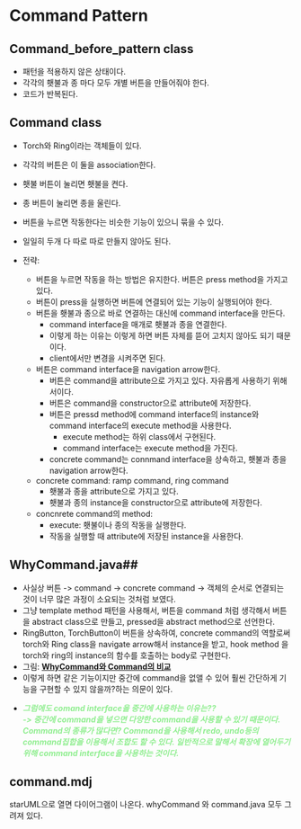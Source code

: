# Command Pattern #
## Command_before_pattern class
* 패턴을 적용하지 않은 상태이다.
* 각각의 횃불과 종 마다 모두 개별 버튼을 만들어줘야 한다.
*  코드가 반복된다.


## Command class
 * Torch와 Ring이라는 객체들이 있다. 
 * 각각의 버튼은 이 둘을 association한다.
 * 횃불 버튼이 눌리면 횃불을 켠다.
 * 종 버튼이 눌리면 종을 울린다.
 
 * 버튼을 누르면 작동한다는 비슷한 기능이 있으니 묶을 수 있다. 
 * 일일히 두개 다 따로 따로 만들지 않아도 된다. 
 
 *  전략:
    * 버튼을 누르면 작동을 하는 방법은 유지한다. 버튼은 press method을 가지고 있다.
    * 버튼이 press을 실행하면 버튼에 연결되어 있는 기능이 실행되어야 한다. 
    * 버튼을 횃불과 종으로 바로 연결하는 대신에 command interface을 만든다.
        * command interface을 매개로 횃불과 종을 연결한다.
        * 이렇게 하는 이유는 이렇게 하면 버튼 자체를 뜯어 고치지 않아도 되기 때문이다. 
        * client에서만 변경을 시켜주면 된다. 
    * 버튼은 command interface을 navigation arrow한다. 
        * 버튼은 command을 attribute으로 가지고 있다. 자유롭게 사용하기 위해서이다. 
        * 버튼은 command을 constructor으로 attribute에 저장한다.  
        * 버튼은 pressd method에 command interface의 instance와 command interface의 execute method을 사용한다.
            * execute method는 하위 class에서 구현된다.
            * command interface는 execute method을 가진다.
        *  concrete command는 connmand interface을 상속하고, 횃불과 종을 navigation arrow한다. 
    *  concrete command: ramp command, ring command
        * 횃불과 종을 attribute으로 가지고 있다. 
        * 횃불과 종의 instance을 constructor으로 attribute에 저장한다. 
    *  concnrete command의 method:
        * execute: 횃불이나 종의 작동을 실행한다. 
        * 작동을 실행할 때 attribute에 저장된 instance을 사용한다.

## WhyCommand.java##
* 사실상 버튼 -> command -> concrete command -> 객체의 순서로 연결되는 것이 너무 많은 과정이 소요되는 것처럼 보였다. 
* 그냥 template method 패턴을 사용해서, 버튼을 command 처럼 생각해서 버튼을 abstract class으로 만들고, pressed을 abstract method으로 선언한다. 
* RingButton, TorchButton이 버튼을 상속하여, 
concrete command의 역할로써 torch와 Ring class을 navigate arrow해서 instance을 받고, hook method 을 torch와 ring의 instance의 함수를 호출하는 body로 구현한다.<br>
* 그림: [**WhyCommand와 Command의 비교**](./2_&_3_Comparison_and_Why.PNG)
* 이렇게 하면 같은 기능이지만 중간에 command을 없앨 수 있어 훨씬 간단하게 기능을 구현할 수 있지 않을까?하는 의문이 있다.
* ***<p style='color:lightgreen'>그럼에도 comand interface을 중간에 사용하는 이유는?? <br>-> 중간에 command을 넣으면 다양한 command을 사용할 수 있기 때문이다. Command의 종류가 많다면? Command을 사용해서 redo, undo등의 command집합을 이용해서 조합도 할 수 있다. 일반적으로 말해서 확장에 열어두기 위해 command interface을 사용하는 것이다.<p/>***



## command.mdj ##
starUML으로 열면 다이어그램이 나온다. whyCommand 와 command.java 모두 그려져 있다. 